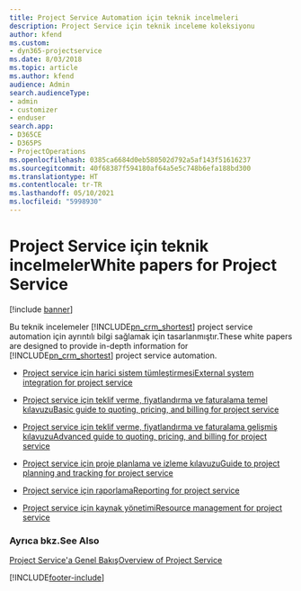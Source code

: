 ```yaml
---
title: Project Service Automation için teknik incelmeleri
description: Project Service için teknik inceleme koleksiyonu
author: kfend
ms.custom:
- dyn365-projectservice
ms.date: 8/03/2018
ms.topic: article
ms.author: kfend
audience: Admin
search.audienceType:
- admin
- customizer
- enduser
search.app:
- D365CE
- D365PS
- ProjectOperations
ms.openlocfilehash: 0385ca6684d0eb580502d792a5af143f51616237
ms.sourcegitcommit: 40f68387f594180af64a5e5c748b6efa188bd300
ms.translationtype: HT
ms.contentlocale: tr-TR
ms.lasthandoff: 05/10/2021
ms.locfileid: "5998930"
---
```

# <a name="white-papers-for-project-service"></a><span data-ttu-id="ffec9-103">Project Service için teknik incelmeler</span><span class="sxs-lookup"><span data-stu-id="ffec9-103">White papers for Project Service</span></span>

[!include [banner](../includes/psa-now-project-operations.md)]

<span data-ttu-id="ffec9-104">Bu teknik incelemeler [!INCLUDE[pn_crm_shortest](../includes/pn-crm-shortest.md)] project service automation için ayrıntılı bilgi sağlamak için tasarlanmıştır.</span><span class="sxs-lookup"><span data-stu-id="ffec9-104">These white papers are designed to provide in-depth information for [!INCLUDE[pn_crm_shortest](../includes/pn-crm-shortest.md)] project service automation.</span></span>

-   [<span data-ttu-id="ffec9-105">Project service için harici sistem tümleştirmesi</span><span class="sxs-lookup"><span data-stu-id="ffec9-105">External system integration for project service</span></span>](https://go.microsoft.com/fwlink/?LinkId=825445)

-   [<span data-ttu-id="ffec9-106">Project service için teklif verme, fiyatlandırma ve faturalama temel kılavuzu</span><span class="sxs-lookup"><span data-stu-id="ffec9-106">Basic guide to quoting, pricing, and billing for project service</span></span>](https://go.microsoft.com/fwlink/?LinkId=825241)

-   [<span data-ttu-id="ffec9-107">Project service için teklif verme, fiyatlandırma ve faturalama gelişmiş kılavuzu</span><span class="sxs-lookup"><span data-stu-id="ffec9-107">Advanced guide to quoting, pricing, and billing for project service</span></span>](https://go.microsoft.com/fwlink/?LinkId=825242)

-   [<span data-ttu-id="ffec9-108">Project service için proje planlama ve izleme kılavuzu</span><span class="sxs-lookup"><span data-stu-id="ffec9-108">Guide to project planning and tracking for project service</span></span>](https://go.microsoft.com/fwlink/?LinkId=825243)

-   [<span data-ttu-id="ffec9-109">Project service için raporlama</span><span class="sxs-lookup"><span data-stu-id="ffec9-109">Reporting for project service</span></span>](https://go.microsoft.com/fwlink/?LinkId=825446)

-   [<span data-ttu-id="ffec9-110">Project service için kaynak yönetimi</span><span class="sxs-lookup"><span data-stu-id="ffec9-110">Resource management for project service</span></span>](https://go.microsoft.com/fwlink/?LinkId=825244)

### <a name="see-also"></a><span data-ttu-id="ffec9-111">Ayrıca bkz.</span><span class="sxs-lookup"><span data-stu-id="ffec9-111">See Also</span></span>
 [<span data-ttu-id="ffec9-112">Project Service'a Genel Bakış</span><span class="sxs-lookup"><span data-stu-id="ffec9-112">Overview of Project Service</span></span>](../psa/overview.md)


[!INCLUDE[footer-include](../includes/footer-banner.md)]
